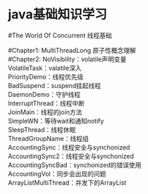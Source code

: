 # java基础知识学习

#The World Of Concurrent 线程基础

#Chapter1:
    MultiThreadLong 原子性概念理解</br>
#Chapter2:
    NoVisibility：volatile声明变量</br>
    VolatileTask：valatile深入</br>
    PriorityDemo：线程优先级</br>
    BadSuspend：suspend挂起线程</br>
    DaemonDemo：守护线程</br>
    InterruptThread：线程中断</br>
    JoinMain：线程的join方法</br>
    SimpleWN：等待wait和通知notify</br>
    SleepThread：线程休眠</br>
    ThreadGroupName：线程组</br>
    AccountingSync：线程安全与synchonized</br>
    AccountingSync2：线程安全与synchonized</br>
    AccountingSyncBad：synchonized的错误使用</br>
    AccountingVol：同步会出现的问题</br>
    ArrayListMultiThread：并发下的ArrayList</br>

   